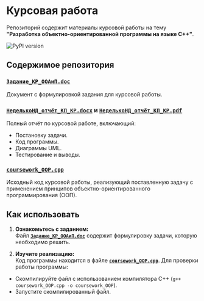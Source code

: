 # Курсовая работа

Репозиторий содержит материалы курсовой работы на тему **"Разработка объектно-ориентированной программы на 
языке С++"**.  

![PyPI version](https://img.shields.io/pypi/v/beautifulsoup4.svg)

## Содержимое репозитория

### [**`Задание_КР_ООАиП.doc`**](./Задание_КР_ООАиП.doc)  
Документ с формулировкой задания для курсовой работы.  

### [**`НеделькоНД_отчёт_КП_КР.docx`**](./НеделькоНД_отчёт_КП_КР.docx) и [**`НеделькоНД_отчёт_КП_КР.pdf`**](./НеделькоНД_отчёт_КП_КР.pdf)  
Полный отчёт по курсовой работе, включающий:  
- Постановку задачи.  
- Код программы.  
- Диаграммы UML.  
- Тестирование и выводы.  

### [**`coursework_OOP.cpp`**](./coursework_OOP.cpp)  
Исходный код курсовой работы, реализующий поставленную задачу с применением принципов объектно-ориентированного программирования (ООП).  

## Как использовать

1. **Ознакомьтесь с заданием:**  
Файл [**`Задание_КР_ООАиП.doc`**](./Задание_КР_ООАиП.doc) содержит формулировку задачи, которую необходимо решить.  

2. **Изучите реализацию:**  
Код программы находится в файле [**`coursework_OOP.cpp`**](./coursework_OOP.cpp). Для проверки работы программы:  
- Скомпилируйте файл с использованием компилятора C++ (`g++ coursework_OOP.cpp -o coursework_OOP`).  
- Запустите скомпилированный файл.